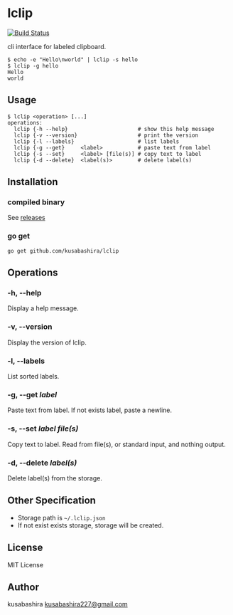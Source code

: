 lclip
=====

[![Build Status](https://travis-ci.org/kusabashira/lclip.svg?branch=master)](https://travis-ci.org/kusabashira/lclip)

cli interface for labeled clipboard.

```
$ echo -e "Hello\nworld" | lclip -s hello
$ lclip -g hello
Hello
world
```

Usage
-----

```
$ lclip <operation> [...]
operations:
  lclip {-h --help}                      # show this help message
  lclip {-v --version}                   # print the version
  lclip {-l --labels}                    # list labels
  lclip {-g --get}     <label>           # paste text from label
  lclip {-s --set}     <label> [file(s)] # copy text to label
  lclip {-d --delete}  <label(s)>        # delete label(s)
```

Installation
------------

### compiled binary

See [releases](https://github.com/kusabashira/lclip/releases)

### go get

```
go get github.com/kusabashira/lclip
```

Operations
----------

### -h, --help

Display a help message.

### -v, --version

Display the version of lclip.

### -l, --labels

List sorted labels.

### -g, --get *label*

Paste text from label.
If not exists label, paste a newline.

### -s, --set *label* *file(s)*

Copy text to label.
Read from file(s), or standard input, and nothing output.

### -d, --delete *label(s)*

Delete label(s) from the storage.

Other Specification
-------------------

- Storage path is `~/.lclip.json`
- If not exist exists storage, storage will be created.

License
-------

MIT License

Author
------

kusabashira <kusabashira227@gmail.com>

